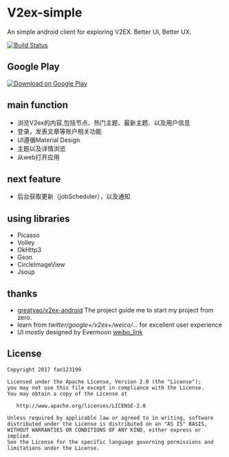 # V2ex-simple
An simple android client for exploring V2EX. Better UI, Better UX.

[![Build Status](https://travis-ci.org/fan123199/V2ex-simple.svg?branch=master)](https://travis-ci.org/fan123199/V2ex-simple)

## Google Play

[![Download on Google Play](http://developer.android.com/images/brand/en_generic_rgb_wo_45.png)](https://play.google.com/store/apps/details?id=im.fdx.v2ex&pcampaignid=MKT-Other-global-all-co-prtnr-py-PartBadge-Mar2515-1)

## main function

+ 浏览V2ex的内容,包括节点、热门主题、最新主题、以及用户信息
+ 登录，发表文章等账户相关功能
+ UI遵循Material Design
+ 主题以及详情浏览
+ 从web打开应用

## next feature

+ 后台获取更新（jobScheduler），以及通知

## using libraries

+ Picasso
+ Volley
+ OkHttp3
+ Gson
+ CircleImageView
+ Jsoup

## thanks

+ [greatyao/v2ex-android](https://github.com/greatyao/v2ex-android/tree/master)
The project guide me to start my project from zero.
+ learn from *twitter/google+/v2ex+/weico/...* for excellent user experience
+ UI mostly designed by Evermoon [weibo_link](http://weibo.com/evermoon30964)

## License

    Copyright 2017 fan123199
    
    Licensed under the Apache License, Version 2.0 (the "License");
    you may not use this file except in compliance with the License.
    You may obtain a copy of the License at
    
       http://www.apache.org/licenses/LICENSE-2.0
    
    Unless required by applicable law or agreed to in writing, software
    distributed under the License is distributed on an "AS IS" BASIS,
    WITHOUT WARRANTIES OR CONDITIONS OF ANY KIND, either express or implied.
    See the License for the specific language governing permissions and
    limitations under the License.
